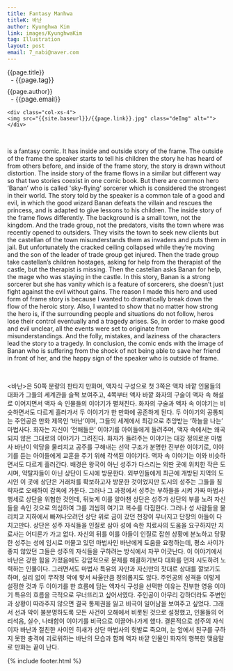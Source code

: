 ```yaml
---
title: Fantasy Manhwa
titleK: 바난
author: Kyunghwa Kim
link: images/KyunghwaKim
tag: Illustration
layout: post
email: 7_nabi@naver.com
---	
```


<div class="container">

<div class="deDep">
{{page.title}}<br>
<p style="font-size:15px; margin:0px; padding:0px 0px 0px 8px; margin:0px 0px 8px 0px;">- {{page.tag}}</p>
{{page.author}}<br>
<p style="font-size:15px; margin:0px; padding:0px 0px 0px 8px;">- {{page.email}}</p>
</div>


<div class="row" class="imgcolor">
	
	<div class="col-xs-4">
	<img src="{{site.baseurl}}/{{page.link}}.jpg" class="deImg" alt=""></div>
	
</div>
<br>

<div class="det lato">



<Banan> is a fantasy comic. It has inside and outside story of the frame. The outside of the frame the speaker starts to tell his children the story he has heard of from others before, and inside of the frame story, the story is drawn without distortion. The inside story of the frame flows in a similar but different way so that two stories coexist in one comic book. But there are common hero ‘Banan’ who is called 'sky-flying' sorcerer which is considered the strongest in their world.
The story told by the speaker is a common tale of a good and evil, in which the good wizard Banan defeats the villain and rescues the princess, and is adapted to give lessons to his children. The inside story of the frame flows differently. The background is a small town, not the kingdom. And the trade group, not the predators, visits the town where was recently opened to outsiders. They visits the town to seek new clients but the castellan of the town misunderstands them as invaders and puts them in jail. But unfortunately the cracked ceiling collapsed while they’re moving and the son of the leader of trade group get injured. Then the trade group take castellan’s children hostages, asking for help from the therapist of the castle, but the therapist is missing. Then the castellan asks Banan for help, the mage who was staying in the castle.
In this story, Banan is a strong sorcerer but she has vanity which is a feature of sorcerers, she doesn’t just fight against the evil without gains. The reason I made this hero and used form of frame story is because I wanted to dramatically break down the flow of the heroic story. Also, I wanted to show that no matter how strong the hero is, if the surrounding people and situations do not follow, heros lose their control eventually and a tragedy arises. So, in order to make good and evil unclear, all the events were set to originate from misunderstandings. And the folly, mistakes, and laziness of the characters lead the story to a tragedy. In conclusion, the comic ends with the image of Banan who is suffering from the shock of not being able to save her friend in front of her, and the happy sign of the speaker who is outside of frame.



</div>

<br>

<div class="noto">

<바난>은 50쪽 분량의 판타지 만화며, 액자식 구성으로 첫 3쪽은 액자 바깥 인물들의 대화가 그들의 세계관을 슬쩍 보여주고, 4쪽부터 액자 바깥 화자의 구술이 액자 속 해설로 이어지면서 액자 속 인물들의 이야기가 펼쳐진다. 화자의 구술과 액자 속 이야기는 비슷하면서도 다르게 흘러가서 두 이야기가 한 만화에 공존하게 된다. 두 이야기의 공통되는 주인공은 만화 제목인 ‘바난’이며, 그들의 세계에서 최강으로 추앙받는 ‘하늘을 나는’ 마법사다. 화자는 자신이 ‘전해들은’ 이야기를 아이들에게 들려주며, 액자 속에서는 왜곡되지 않은 그대로의 이야기가 그려진다.
화자가 들려주는 이야기는 대강 정의로운 마법사 바난이 악당을 물리치고 공주를 구해내는 선악 구조가 분명한 진부한 이야기로, 이야기를 듣는 아이들에게 교훈을 주기 위해 각색된 이야기다. 액자 속 이야기는 이와 비슷하면서도 다르게 흘러간다. 배경은 왕국이 아닌 성주가 다스리는 외딴 곳에 위치한 작은 도시며, 약탈자들이 아닌 상단이 도시에 방문한다. 외부인들에게 최근에 개방된 지역의 도시인 이 곳에 상단은 거래처를 확보하고자 방문한 것이었지만 도시의 성주는 그들을 침략자로 오해하여 감옥에 가둔다. 그러나 그 과정에서 성주는 부하들을 시켜 가짜 마법사 행세로 상단을 위협한 것인데, 뒤늦게 이를 알아챈 상단은 성주가 상단의 부를 노려 자신들을 속인 것으로 의심하여 그를 괴씸히 여기고 복수를 다짐한다. 그러나 성 사람들을 물리치고 지하에서 빠져나오려던 상단 위로 금이 갔던 천장이 무너지고 단장의 아들이 다치고만다. 상단은 성주 자식들을 인질로 삼아 성에 속한 치료사의 도움을 요구하지만 치료사는 어디론가 가고 없다. 자신의 뒤를 이를 아들이 인질로 잡힌 상황에 분노하고 당황한 성주는 성에 임시로 머물고 있던 마법사인 바난에게 도움을 요청하는데, 평소 사이가 좋지 않았던 그들은 성주의 자식들을 구하려는 방식에서 자꾸 어긋난다. 
이 이야기에서 바난은 강한 힘을 가졌음에도 강압적으로 문제를 해결하기보다 대화를 먼저 시도하려 노력하는 인물이다. 그러면서도 마법사 특유의 자만과 자신만의 잣대로 상대를 깔보기도 하며, 실리 없이 무작정 악에 맞서 싸울만큼 정의롭지도 않다. 주인공의 성격을 이렇게 설정한 것과 두 이야기를 한 흐름에 담는 액자식 구성을 선택한 이유는 진부한 영웅 이야기 특유의 흐름을 극적으로 무너뜨리고 싶어서였다. 주인공이 아무리 강하더라도 주변인과 상황이 따라주지 않으면 결국 통제권을 잃고 비극이 일어남을 보여주고 싶었다. 그래서 선과 악이 불분명하도록 모든 사건이 오해에서 비롯된 것으로 설정했고, 인물들의 어리석음, 실수, 나태함이 이야기를 비극으로 이끌어나가게 했다. 결론적으로 성주의 자식이자 바난과 절친한 사이인 히새가 상단 마법사의 헛발로 죽으며, 눈 앞에서 친구를 구하지 못한 충격에 괴로워하는 바난의 모습과 함께 액자 바깥 인물인 화자의 행복한 맺음말로 만화는 끝이 난다. 


</div>


	

</div> 

{% include footer.html %}